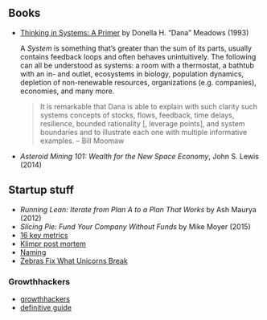 ## Books

- [Thinking in Systems: A Primer](https://wtf.tw/ref/meadows.pdf) by Donella H. “Dana” Meadows (1993)

  A _System_ is something that’s greater than the sum of its parts, usually contains feedback loops and often behaves unintuitively. The following can all be understood as systems: a room with a thermostat, a bathtub with an in- and outlet, ecosystems in biology, population dynamics, depletion of non-renewable resources, organizations (e.g. companies), economies, and many more.

  > It is remarkable that Dana is able to explain with such clarity such systems concepts of stocks, flows, feedback, time delays, resilience, bounded rationality [, leverage points], and system boundaries and to illustrate each one with multiple informative examples. – Bill Moomaw

- _Asteroid Mining 101: Wealth for the New Space Economy_, John S. Lewis (2014)

## Startup stuff

- _Running Lean: Iterate from Plan A to a Plan That Works_ by Ash Maurya (2012)
- _Slicing Pie: Fund Your Company Without Funds_ by Mike Moyer (2015)
- [16 key metrics](http://a16z.com/2015/09/23/16-more-metrics/)
- [Klimpr post mortem](https://medium.com/@adriankyburz/it-s-been-an-amazing-ride-now-my-startup-is-dead-and-here-s-what-i-ve-learned-284e14ef4ee0#.18vorjlcb)
- [Naming](http://messymatters.com/nominology/)
- [Zebras Fix What Unicorns Break](https://medium.com/@sexandstartups/zebrasfix-c467e55f9d96)

### Growthhackers

- [growthhackers](https://growthhackers.com)
- [definitive guide](https://www.quicksprout.com/the-definitive-guide-to-growth-hacking/)
